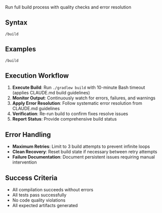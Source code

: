 Run full build process with quality checks and error resolution

## Syntax

```
/build
```

## Examples

```
/build
```

## Execution Workflow
1. **Execute Build**: Run `./gradlew build` with 10-minute Bash timeout (applies CLAUDE.md build guidelines)
2. **Monitor Output**: Continuously watch for errors, failures, and warnings
3. **Apply Error Resolution**: Follow systematic error resolution from CLAUDE.md guidelines
4. **Verification**: Re-run build to confirm fixes resolve issues
5. **Report Status**: Provide comprehensive build status

## Error Handling
- **Maximum Retries**: Limit to 3 build attempts to prevent infinite loops
- **Clean Recovery**: Reset build state if necessary between retry attempts
- **Failure Documentation**: Document persistent issues requiring manual intervention

## Success Criteria
- All compilation succeeds without errors
- All tests pass successfully  
- No code quality violations
- All expected artifacts generated
